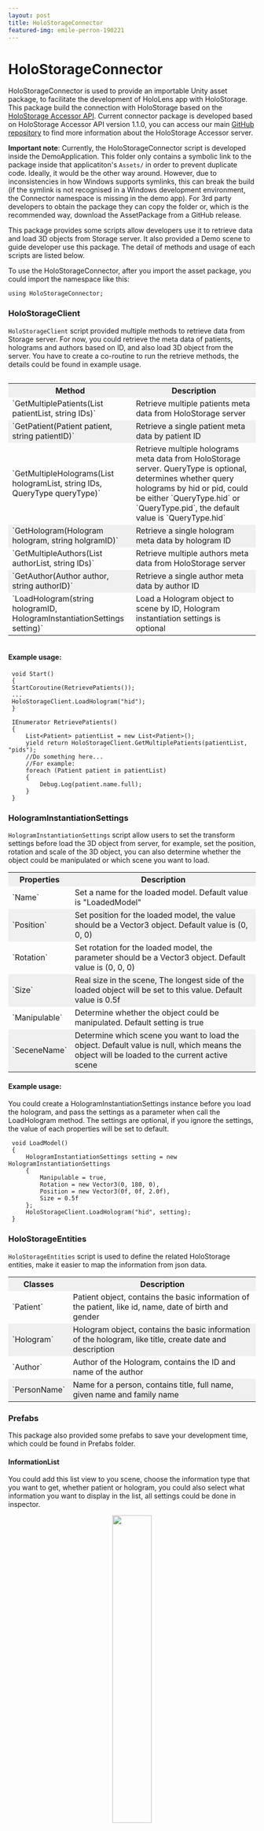 ```yaml
---
layout: post
title: HoloStorageConnector
featured-img: emile-perron-190221
---
```


# HoloStorageConnector
HoloStorageConnector is used to provide an importable Unity asset package, to facilitate the development of HoloLens app with HoloStorage. This package build the connection with HoloStorage based on the [HoloStorage Accessor API](https://app.swaggerhub.com/apis/boonwj/HoloRepository/1.1.0#/). Current connector package is developed based on HoloStorage Accessor API version 1.1.0, you can access our main [GitHub repository](https://github.com/nbckr/HoloRepository-Core) to find more information about the HoloStorage Accessor server.

**Important note**: Currently, the HoloStorageConnector script is developed inside the DemoApplication. This folder only contains a symbolic link to the package inside that applicatiton's `Assets/` in order to prevent duplicate code. Ideally, it would be the other way around. However, due to inconsistencies in how Windows supports symlinks, this can break the build (if the symlink is not recognised in a Windows development environment, the Connector namespace is missing in the demo app). For 3rd party developers to obtain the package they can copy the folder or, which is the recommended way, download the AssetPackage from a GitHub release. 

This package provides some scripts allow developers use it to retrieve data and load 3D objects from Storage server. It also provided a Demo scene to guide developer use this package. The detail of methods and usage of each scripts are listed below.

To use the HoloStorageConnector, after you import the asset package, you could import the namespace like this:
```
using HoloStorageConnector;
```

### HoloStorageClient
`HoloStorageClient` script provided multiple methods to retrieve data from Storage server. For now, you could retrieve the meta data of patients, holograms and authors based on ID, and also load 3D object from the server. You have to create a co-routine to run the retrieve methods, the details could be found in example usage.

<div style="overflow-x: scroll" width = "100%">
<table width = "100%">
  <tr >
    <th style="background-color:#f0f0f0" width = "50%">Method</th>
    <th style="background-color:#f0f0f0">Description</th>
  </tr>
  <tr>
    <td>`GetMultiplePatients(List<Patient> patientList, string IDs)`</td>
    <td >Retrieve multiple patients meta data from HoloStorage server</td>
  </tr>

  <tr>
    <td style="background-color:#f0f0f0">`GetPatient(Patient patient, string patientID)`</td>
    <td style="background-color:#f0f0f0">Retrieve a single patient meta data by patient ID</td>
  </tr>
  <tr>
    <td>`GetMultipleHolograms(List<Hologram> hologramList, string IDs, QueryType queryType)`</td>
    <td>Retrieve multiple holograms meta data from HoloStorage server. QueryType is optional, determines whether query holograms by hid or pid, could be either `QueryType.hid` or `QueryType.pid`, the default value is `QueryType.hid`</td>
  </tr>
  <tr>
    <td style="background-color:#f0f0f0">`GetHologram(Hologram hologram, string holgramID)`</td>
    <td style="background-color:#f0f0f0">Retrieve a single hologram meta data by hologram ID</td>
  </tr>
  <tr>
    <td>`GetMultipleAuthors(List<Author> authorList, string IDs)`</td>
    <td>Retrieve multiple authors meta data from HoloStorage server</td>
  </tr>
  <tr>
    <td style="background-color:#f0f0f0">`GetAuthor(Author author, string authorID)`</td>
    <td style="background-color:#f0f0f0">Retrieve a single author meta data by author ID</td>
  </tr>
  <tr>
    <td>`LoadHologram(string hologramID, HologramInstantiationSettings setting)`</td>
    <td>Load a Hologram object to scene by ID, Hologram instantiation settings is optional</td>
  </tr>
</table>
</div>

#### Example usage:

```
 void Start()
 {
 StartCoroutine(RetrievePatients());
 ...
 HoloStorageClient.LoadHologram("hid");
 } 

 IEnumerator RetrievePatients()
 {        
     List<Patient> patientList = new List<Patient>();
     yield return HoloStorageClient.GetMultiplePatients(patientList, "pids");
     //Do something here...
     //For example:
     foreach (Patient patient in patientList)
     {
         Debug.Log(patient.name.full);
     }
 }
```

### HologramInstantiationSettings
`HologramInstantiationSettings` script allow users to set the transform settings before load the 3D object from server, for example, set the position, rotation and scale of the 3D object, you can also determine whether the object could be manipulated or which scene you want to load.

<table width = "100%">
  <tr >
    <th style="background-color:#f0f0f0" width = "12%">Properties</th>
    <th style="background-color:#f0f0f0">Description</th>
  </tr>
  <tr>
    <td>`Name`</td>
    <td>Set a name for the loaded model. Default value is "LoadedModel"</td>
  </tr>
  <tr>
    <td style="background-color:#f0f0f0">`Position`</td>
    <td style="background-color:#f0f0f0">Set position for the loaded model, the value should be a Vector3 object. Default value is (0, 0, 0)</td>
  </tr>
  <tr>
    <td>`Rotation`</td>
    <td>Set rotation for the loaded model, the parameter should be a Vector3 object. Default value is (0, 0, 0)</td>
  </tr>
  <tr>
    <td style="background-color:#f0f0f0">`Size`</td>
    <td style="background-color:#f0f0f0">Real size in the scene, The longest side of the loaded object will be set to this value. Default value is 0.5f</td>
  </tr>
  <tr>
    <td>`Manipulable`</td>
    <td>Determine whether the object could be manipulated. Default setting is true</td>
  </tr>
  <tr>
    <td style="background-color:#f0f0f0">`SeceneName`</td>
    <td style="background-color:#f0f0f0">Determine which scene you want to load the object. Default value is null, which means the object will be loaded to the current active scene</td>
  </tr>
</table>

#### Example usage:

You could create a HologramInstantiationSettings instance before you load the hologram, and pass the settings as a parameter when call the LoadHologram method. The settings are optional, if you ignore the settings, the value of each properties will be set to default.

```
 void LoadModel()
 {
     HologramInstantiationSettings setting = new HologramInstantiationSettings
     {
         Manipulable = true,
         Rotation = new Vector3(0, 180, 0),
         Position = new Vector3(0f, 0f, 2.0f),
         Size = 0.5f
     };
     HoloStorageClient.LoadHologram("hid", setting);
 }
```

### HoloStorageEntities
`HoloStorageEntities` script is used to define the related HoloStorage entities, make it easier to map the information from json data. 

<table width = "100%">
  <tr >
    <th style="background-color:#f0f0f0" width = "12%">Classes</th>
    <th style="background-color:#f0f0f0">Description</th>
  </tr>
  <tr>
    <td>`Patient`</td>
    <td>Patient object, contains the basic information of the patient, like id, name, date of birth and gender</td>
  </tr>
  <tr>
    <td style="background-color:#f0f0f0">`Hologram`</td>
    <td style="background-color:#f0f0f0">Hologram object, contains the basic information of the hologram, like title, create date and description</td>
  </tr>
  <tr>
    <td>`Author`</td>
    <td>Author of the Hologram, contains the ID and name of the author</td>
  </tr>
  <tr>
    <td style="background-color:#f0f0f0">`PersonName`</td>
    <td style="background-color:#f0f0f0">Name for a person, contains title, full name, given name and family name</td>
  </tr>
</table>

### Prefabs
This package also provided some prefabs to save your development time, which could be found in Prefabs folder.

#### InformationList
You could add this list view to you scene, choose the information type that you want to get, whether patient or hologram, you could also select what information you want to display in the list, all settings could be done in inspector.

<p align="center">
    <img src="https://media.githubusercontent.com/media/nbckr/HoloRepository-HoloLens/dev/HoloRepositoryDemoApplication/Images/InformationList.png" width="40%">
</p>

#### HologramLoader
Drag this prefab into you scene, and set the related options in the inspector. In the play mode, it will load the hologram to you scene. 

<p align="center">
    <img src="https://media.githubusercontent.com/media/nbckr/HoloRepository-HoloLens/dev/HoloRepositoryDemoApplication/Images/HologramLoader.png" width="40%">
</p>

## Demo scene
<p align="center">
    <img src="https://media.githubusercontent.com/media/nbckr/HoloRepository-HoloLens/dev/HoloRepositoryDemoApplication/Images/DemoScene.png" width="40%">
</p>

This package also provided some demo scene to guide the developer how to use this package. You could follow the StorageConnectorDemo scene and demo script to learn the basic usage of the HoloStorageConnector package. There is also a prefab scene to demostrate how to use the prefabs, feel free to explore.

Note: You have to import the TMP Essentials when you open the scenes at first time, just follow the guide in the window.

<p align="center">
    <img src="https://media.githubusercontent.com/media/nbckr/HoloRepository-HoloLens/dev/HoloRepositoryDemoApplication/Images/TMP.png" width="60%">
</p>

## Contact and support
This component is owned by [Fanbo](https://github.com/fanbomeng97). Please get in touch if you have any questions. For change requests and bug reports, please open a new issue.
